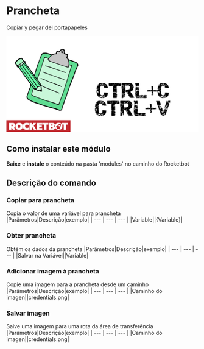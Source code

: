 # Prancheta
  
Copiar y pegar del portapapeles  
  
![banner](imgs/Banner_clipboard.png)
## Como instalar este módulo
  
__Baixe__ e __instale__ o conteúdo na pasta 'modules' no caminho do Rocketbot  



## Descrição do comando

### Copiar para prancheta
  
Copia o valor de uma variável para prancheta
|Parâmetros|Descrição|exemplo|
| --- | --- | --- |
|Variable||{Variable}|

### Obter prancheta
  
Obtém os dados da prancheta
|Parâmetros|Descrição|exemplo|
| --- | --- | --- |
|Salvar na Variável||Variable|

### Adicionar imagem à prancheta
  
Copie uma imagem para a prancheta desde um caminho
|Parâmetros|Descrição|exemplo|
| --- | --- | --- |
|Caminho do imagen||credentials.png|

### Salvar imagen
  
Salve uma imagem para uma rota da área de transferência
|Parâmetros|Descrição|exemplo|
| --- | --- | --- |
|Caminho do imagen||credentials.png|
